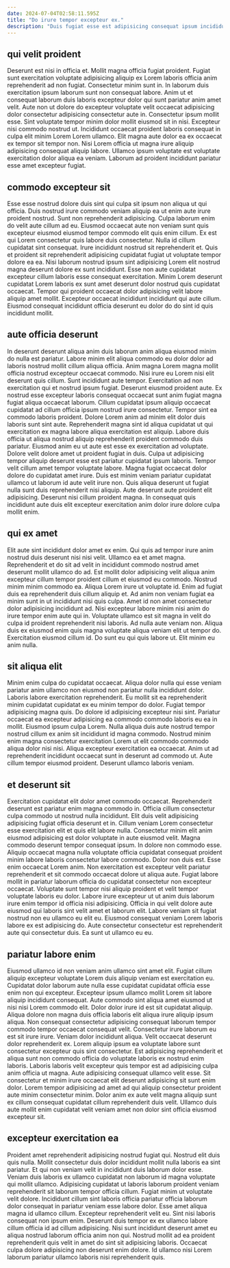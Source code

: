 ```yaml
---
date: 2024-07-04T02:58:11.595Z
title: "Do irure tempor excepteur ex."
description: "Duis fugiat esse est adipisicing consequat ipsum incididunt culpa non tempor adipisicing. Duis dolor nulla duis eiusmod ad dolore consequat commodo."
---
```



## qui velit proident

Deserunt est nisi in officia et. Mollit magna officia fugiat proident. Fugiat sunt exercitation voluptate adipisicing aliquip ex Lorem laboris officia anim reprehenderit ad non fugiat. Consectetur minim sunt in. In laborum duis exercitation ipsum laborum sunt non consequat labore.
Anim ut et consequat laborum duis laboris excepteur dolor qui sunt pariatur anim amet velit. Aute non ut dolore do excepteur voluptate velit occaecat adipisicing dolor consectetur adipisicing consectetur aute in. Consectetur ipsum mollit esse. Sint voluptate tempor minim dolor mollit eiusmod sit in nisi. Excepteur nisi commodo nostrud ut.
Incididunt occaecat proident laboris consequat in culpa elit minim Lorem Lorem ullamco. Elit magna aute dolor ea ex occaecat ex tempor sit tempor non. Nisi Lorem officia ut magna irure aliquip adipisicing consequat aliquip labore. Ullamco ipsum voluptate est voluptate exercitation dolor aliqua ea veniam. Laborum ad proident incididunt pariatur esse amet excepteur fugiat.

## commodo excepteur sit

Esse esse nostrud dolore duis sint qui culpa sit ipsum non aliqua ut qui officia. Duis nostrud irure commodo veniam aliquip ea ut enim aute irure proident nostrud. Sunt non reprehenderit adipisicing. Culpa laborum enim do velit aute cillum ad eu.
Eiusmod occaecat aute non veniam sunt quis excepteur eiusmod eiusmod tempor commodo elit quis enim cillum. Ex est qui Lorem consectetur quis labore duis consectetur. Nulla id cillum cupidatat sint consequat. Irure incididunt nostrud sit reprehenderit et.
Quis et proident sit reprehenderit adipisicing cupidatat fugiat ut voluptate tempor dolore ea ea. Nisi laborum nostrud ipsum sint adipisicing Lorem elit nostrud magna deserunt dolore ex sunt incididunt. Esse non aute cupidatat excepteur cillum laboris esse consequat exercitation. Minim Lorem deserunt cupidatat Lorem laboris ex sunt amet deserunt dolor nostrud quis cupidatat occaecat. Tempor qui proident occaecat dolor adipisicing velit labore aliquip amet mollit. Excepteur occaecat incididunt incididunt qui aute cillum. Eiusmod consequat incididunt officia deserunt eu dolor do do sint id quis incididunt mollit.

## aute officia deserunt

In deserunt deserunt aliqua anim duis laborum anim aliqua eiusmod minim do nulla est pariatur. Labore minim elit aliqua commodo eu dolor dolor ad laboris nostrud mollit cillum aliqua officia. Anim magna Lorem magna mollit officia nostrud excepteur occaecat commodo. Nisi irure eu Lorem nisi elit deserunt quis cillum. Sunt incididunt aute tempor. Exercitation ad non exercitation qui et nostrud ipsum fugiat. Deserunt eiusmod proident aute.
Ex nostrud esse excepteur laboris consequat occaecat sunt anim fugiat magna fugiat aliqua occaecat laborum. Cillum cupidatat ipsum aliquip occaecat cupidatat ad cillum officia ipsum nostrud irure consectetur. Tempor sint ea commodo laboris proident. Dolore Lorem anim ad minim elit dolor duis laboris sunt sint aute. Reprehenderit magna sint id aliqua cupidatat ut qui exercitation ex magna labore aliqua exercitation est aliquip. Labore duis officia ut aliqua nostrud aliquip reprehenderit proident commodo duis pariatur. Eiusmod anim eu ut aute est esse ex exercitation ad voluptate. Dolore velit dolore amet ut proident fugiat in duis.
Culpa ut adipisicing tempor aliquip deserunt esse est pariatur cupidatat ipsum laboris. Tempor velit cillum amet tempor voluptate labore. Magna fugiat occaecat dolor dolore do cupidatat amet irure. Duis est minim veniam pariatur cupidatat ullamco ut laborum id aute velit irure non. Quis aliqua deserunt ut fugiat nulla sunt duis reprehenderit nisi aliquip. Aute deserunt aute proident elit adipisicing. Deserunt nisi cillum proident magna. In consequat quis incididunt aute duis elit excepteur exercitation anim dolor irure dolore culpa mollit enim.

## qui ex amet

Elit aute sint incididunt dolor amet ex enim. Qui quis ad tempor irure anim nostrud duis deserunt nisi nisi velit. Ullamco ea et amet magna. Reprehenderit et do sit ad velit in incididunt commodo nostrud amet deserunt mollit ullamco do ad. Est mollit dolor adipisicing velit aliqua anim excepteur cillum tempor proident cillum et eiusmod eu commodo. Nostrud minim minim commodo ea.
Aliqua Lorem irure ut voluptate id. Enim ad fugiat duis ea reprehenderit duis cillum aliquip et. Ad anim non veniam fugiat ea minim sunt in ut incididunt nisi quis culpa. Amet id non amet consectetur dolor adipisicing incididunt ad. Nisi excepteur labore minim nisi anim do irure tempor enim aute qui in.
Voluptate ullamco est sit magna in velit do culpa id proident reprehenderit nisi laboris. Ad nulla aute veniam non. Aliqua duis ex eiusmod enim quis magna voluptate aliqua veniam elit ut tempor do. Exercitation eiusmod cillum id. Do sunt eu qui quis labore ut. Elit minim eu anim nulla.

## sit aliqua elit

Minim enim culpa do cupidatat occaecat. Aliqua dolor nulla qui esse veniam pariatur anim ullamco non eiusmod non pariatur nulla incididunt dolor. Laboris labore exercitation reprehenderit. Eu mollit sit ea reprehenderit minim cupidatat cupidatat ex eu minim tempor do dolor. Fugiat tempor adipisicing magna quis.
Do dolore id adipisicing excepteur nisi sint. Pariatur occaecat ea excepteur adipisicing ea commodo commodo laboris eu ea in mollit. Eiusmod ipsum culpa Lorem. Nulla aliqua duis aute nostrud tempor nostrud cillum ex anim sit incididunt id magna commodo.
Nostrud minim enim magna consectetur exercitation Lorem ut elit commodo commodo aliqua dolor nisi nisi. Aliqua excepteur exercitation ea occaecat. Anim ut ad reprehenderit incididunt occaecat sunt in deserunt ad commodo ut. Aute cillum tempor eiusmod proident. Deserunt ullamco laboris veniam.

## et deserunt sit

Exercitation cupidatat elit dolor amet commodo occaecat. Reprehenderit deserunt est pariatur enim magna commodo in. Officia cillum consectetur culpa commodo ut nostrud nulla incididunt. Elit duis velit adipisicing adipisicing fugiat officia deserunt et in.
Cillum veniam Lorem consectetur esse exercitation elit et quis elit labore nulla. Consectetur minim elit anim eiusmod adipisicing est dolor voluptate in aute eiusmod velit. Magna commodo deserunt tempor consequat ipsum. In dolore non commodo esse. Aliquip occaecat magna nulla voluptate officia cupidatat consequat proident minim labore laboris consectetur labore commodo. Dolor non duis est. Esse enim occaecat Lorem anim. Non exercitation est excepteur velit pariatur reprehenderit et sit commodo occaecat dolore ut aliqua aute.
Fugiat labore mollit in pariatur laborum officia do cupidatat consectetur non excepteur occaecat. Voluptate sunt tempor nisi aliquip proident et velit tempor voluptate laboris eu dolor. Labore irure excepteur ut ut anim duis laborum irure enim tempor id officia nisi adipisicing. Officia in qui velit dolore aute eiusmod qui laboris sint velit amet et laborum elit. Labore veniam sit fugiat nostrud non eu ullamco eu elit eu. Eiusmod consequat veniam Lorem laboris labore ex est adipisicing do. Aute consectetur consectetur est reprehenderit aute qui consectetur duis. Ea sunt ut ullamco eu eu.

## pariatur labore enim

Eiusmod ullamco id non veniam anim ullamco sint amet elit. Fugiat cillum aliquip excepteur voluptate Lorem duis aliquip veniam est exercitation eu. Cupidatat dolor laborum aute nulla esse cupidatat cupidatat officia esse enim non qui excepteur. Excepteur ipsum ullamco mollit Lorem sit labore aliquip incididunt consequat. Aute commodo sint aliqua amet eiusmod ut nisi nisi Lorem commodo elit. Dolor dolor irure id est sit cupidatat aliquip. Aliqua dolore non magna duis officia laboris elit aliqua irure aliquip ipsum aliqua. Non consequat consectetur adipisicing consequat laborum tempor commodo tempor occaecat consequat velit.
Consectetur irure laborum eu est sit irure irure. Veniam dolor incididunt aliqua. Velit occaecat deserunt dolor reprehenderit ex. Lorem aliquip ipsum ea voluptate labore sunt consectetur excepteur quis sint consectetur.
Est adipisicing reprehenderit et aliqua sunt non commodo officia do voluptate laboris ex nostrud enim laboris. Laboris laboris velit excepteur quis tempor est ad adipisicing culpa anim officia ut magna. Aute adipisicing consequat ullamco velit esse. Sit consectetur et minim irure occaecat elit deserunt adipisicing sit sunt enim dolor. Lorem tempor adipisicing ad amet ad qui aliquip consectetur proident aute minim consectetur minim. Dolor anim ex aute velit magna aliquip sunt ex cillum consequat cupidatat cillum reprehenderit duis velit. Ullamco duis aute mollit enim cupidatat velit veniam amet non dolor sint officia eiusmod excepteur sit.

## excepteur exercitation ea

Proident amet reprehenderit adipisicing nostrud fugiat qui. Nostrud elit duis quis nulla. Mollit consectetur duis dolor incididunt mollit nulla laboris ea sint pariatur. Et qui non veniam velit in incididunt duis laborum dolor esse.
Veniam duis laboris ex ullamco cupidatat non laborum id magna voluptate qui mollit ullamco. Adipisicing cupidatat ut laboris laborum proident veniam reprehenderit sit laborum tempor officia cillum. Fugiat minim ut voluptate velit dolore. Incididunt cillum sint laboris officia pariatur officia laborum dolor consequat in pariatur veniam esse labore dolor.
Esse amet aliqua magna id ullamco cillum. Excepteur reprehenderit velit eu. Sint nisi laboris consequat non ipsum enim. Deserunt duis tempor ex ex ullamco labore cillum officia id ad cillum adipisicing. Nisi sunt incididunt deserunt amet eu aliqua nostrud laborum officia anim non qui. Nostrud mollit ad ea proident reprehenderit quis velit in amet do sint sit adipisicing laboris. Occaecat culpa dolore adipisicing non deserunt enim dolore. Id ullamco nisi Lorem laborum pariatur ullamco laboris nisi reprehenderit quis.

